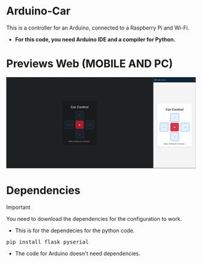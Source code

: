 # Arduino-Car
This is a controller for an Arduino, connected to a Raspberry Pi and Wi-Fi.
* **For this code, you need Arduino IDE and a compiler for Python.**
# Previews Web (MOBILE AND PC)
![screenshot](https://github.com/Arnau029/Arduino-Car/blob/main/Image/MOBILE_AND_PC.png)
# Dependencies
> [!IMPORTANT]
> You need to download the dependencies for the configuration to work.
* This is for the dependecies for the python code.
<pre>pip install flask pyserial</pre>
* The code for Arduino doesn't need dependencies.
